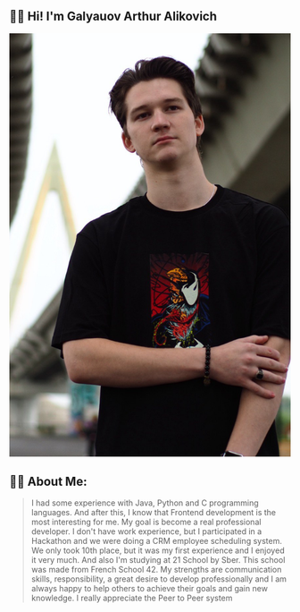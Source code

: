 
## 👋🏼 Hi! I'm Galyauov Arthur Alikovich
![avatar](avatar.jpg)

## 👨‍💻 About Me:
> I had some experience with Java, Python and C programming languages. And after this, I know that Frontend development is the most interesting for me. My goal is become a real professional developer.
I don't have work experience, but I participated in a Hackathon and we were doing a CRM employee scheduling system. We only took 10th place, but it was my first experience and I enjoyed it very much. And also I'm studying at 21 School by Sber. This school was made from French School 42.
My strengths are communication skills, responsibility, a great desire to develop professionally and I am always happy to help others to achieve their goals and gain new knowledge. I really appreciate the Peer to Peer system
<!-- 
## 📫 Contact Information:
- [Telegram](https://t.me/guinitum)
- [Discord link](https://discordapp.com/users/635084855788437504/)
- Discord nickname- roninn__
- [Gmail](mailto:artking01kg@gmail.com)

## 🛠️ Languages and Tools:
- HTML
- CSS 
- JavaScript 
- React
- C
- Linux

## 📕 Education
- 21 school by Sber
- KFU, ITIS, Programming Engineer (Bachelor's degree)
- KFU, IIRSI, Programming Engineer (Master's degree) 
- English level - B1

## ✔️ Projects 
- [CRM](https://github.com/Ronlnn/qazaqrepublic_crm)
- [Clone Figma](https://github.com/Ronlnn/diplom)
- [S21 Intensive](https://github.com/Ronlnn/S21_intensive)
- [Linux Network](https://github.com/Ronlnn/Linux-Network)
- [Docker Practice](https://github.com/Ronlnn/first-docker)

## 🏅 My CodeWars Account
[![codewars](https://www.codewars.com/users/RonInn/badges/large)](https://www.codewars.com/users/RonInn)

## ✍🏻 Code Example
```
function colorOf(r,g,b){
	let rr = r.toString(16).padStart(2, '0');
	let gg = g.toString(16).padStart(2, '0');
	let bb = b.toString(16).padStart(2, '0');
	
	return "#"+rr+gg+bb;
  }
  ```

## 🔥 Stats:
[![GitHub Streak](http://github-readme-streak-stats.herokuapp.com?user=Ronlnn&theme=material-palenight&background=000000)](https://git.io/streak-stats)

<br>

[![Top Langs](https://github-readme-stats.vercel.app/api/top-langs/?username=Ronlnn&layout=compact&theme=material-palenight)](https://github.com/anuraghazra/github-readme-stats)

--- -->
